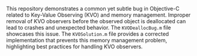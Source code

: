 This repository demonstrates a common yet subtle bug in Objective-C related to Key-Value Observing (KVO) and memory management.  Improper removal of KVO observers before the observed object is deallocated can lead to crashes and unexpected behavior. The `KVODeallocBug.m` file showcases this issue. The `KVOSolution.m` file provides a corrected implementation that prevents this memory management problem, highlighting best practices for handling KVO observers.